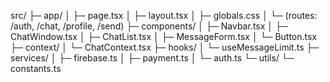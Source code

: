 src/
 ├─ app/
 │   ├─ page.tsx
 │   ├─ layout.tsx
 │   ├─ globals.css
 │   └─ (routes: /auth, /chat, /profile, /send)
 ├─ components/
 │   ├─ Navbar.tsx
 │   ├─ ChatWindow.tsx
 │   ├─ ChatList.tsx
 │   ├─ MessageForm.tsx
 │   └─ Button.tsx
 ├─ context/
 │   └─ ChatContext.tsx
 ├─ hooks/
 │   └─ useMessageLimit.ts
 ├─ services/
 │   ├─ firebase.ts
 │   ├─ payment.ts
 │   └─ auth.ts
 └─ utils/
     └─ constants.ts
